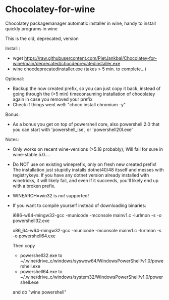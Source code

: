 # Chocolatey-for-wine
Chocolatey packagemanager automatic installer in wine, handy to install quickly programs in wine

This is the old, deprecated, version

Install :
- wget https://raw.githubusercontent.com/PietJankbal/Chocolatey-for-wine/main/deprecated/chocdeprecatedinstaller.exe
- wine chocdeprecatedinstaller.exe (takes > 5 min. to complete...)

Optional:
- Backup the now created prefix, so you can just copy it back, instead of going through the (>5 min) timeconsuming installation of chocolatey again in case you removed your prefix
- Check if things went well: "choco install chromium -y"

Bonus:

  - As a bonus you get on top of powershell core, also powershell 2.0 that you can start with 'powershell_ise',
    or 'powershell20l.exe'

Notes:

  - Only works on recent wine-versions (>5.18 probably); Will fail for sure in wine-stable 5.0....
  - Do NOT use on existing wineprefix, only on fresh new created prefix! The installation just stupidly installs dotnet40/48 itsself and messes with registrykeys.
    If you have any dotnet version already installed with winetricks, it will likely fail, and even if it succeeds, you'll likely end up with a broken prefix.
  - WINEARCH=win32 is _not_ supported!
  - If you want to compile yourself instead of downloading binaries:
    
    i686-w64-mingw32-gcc -municode -mconsole mainv1.c -lurlmon -s -o powershell32.exe

    x86_64-w64-mingw32-gcc -municode -mconsole mainv1.c -lurlmon -s -o powershell64.exe
    
    Then copy 
    - powershell32.exe to ~/.wine/drive_c/windows/syswow64/WindowsPowerShell/v1.0/powershell.exe
    - powershell64.exe to ~/.wine/drive_c/windows/system32/WindowsPowerShell/v1.0/powershell.exe

    and do "wine powershell"
